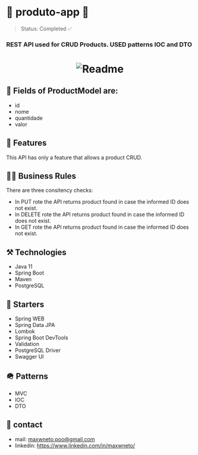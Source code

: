 # 🏪 produto-app 🏪

> Status: Completed ✅

### REST API used for CRUD Products. USED patterns IOC and DTO

<h1 align="center">
  <img alt="Readme" title="Readme" src="https://user-images.githubusercontent.com/87916631/167317293-d91d647c-43ba-4aac-b1d5-47c7f4a232af.png"/>
</h1>

## 🔘 Fields of ProductModel are:
+ id
+ nome
+ quantidade
+ valor

## 📔 Features
This API has only a feature that allows a product CRUD.

## 🤝🏽 Business Rules
There are three consitency checks:
+ In PUT rote  the API returns product found in case the informed ID does not exist.
+ In DELETE rote the API returns product found in case the informed ID does not exist.
+ In GET rote the API returns product found in case the informed ID does not exist.

## ⚒️ Technologies
+ Java 11
+ Spring Boot
+ Maven
+ PostgreSQL

## 🌱 Starters
+ Spring WEB
+ Spring Data JPA
+ Lombok
+ Spring Boot DevTools
+ Validation
+ PostgreSQL Driver
+ Swagger UI

## 🪖 Patterns
+ MVC
+ IOC
+ DTO

## 📲 contact
+ mail: maxwneto.poo@gmail.com
+ linkedin: https://www.linkedin.com/in/maxwneto/
